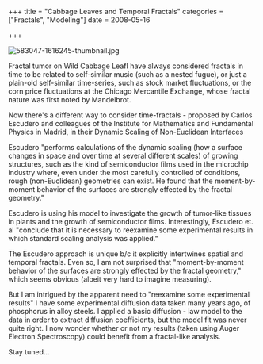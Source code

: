 +++
title = "Cabbage Leaves and Temporal Fractals"
categories = ["Fractals", "Modeling"]
date = 2008-05-16


+++


<img src="jpg/583047-1616245-thumbnail.jpg" alt="583047-1616245-thumbnail.jpg" />

 Fractal tumor on Wild Cabbage LeafI have always considered fractals in time to be related to self-similar music (such as a nested fugue), or just a plain-old self-similar time-series, such as stock market fluctuations, or the corn price fluctuations at the Chicago Mercantile Exchange, whose fractal nature was first noted by Mandelbrot.
     
Now there's a different way to consider time-fractals - proposed by Carlos Escudero and colleagues of the Institute for Mathematics and Fundamental Physics in Madrid, in their Dynamic Scaling of Non-Euclidean Interfaces 
      
Escudero &quot;performs calculations of the dynamic scaling (how a surface changes in space and over time at several different scales) of growing structures, such as the kind of semiconductor films used in the microchip industry where, even under the most carefully controlled of conditions, rough (non-Euclidean) geometries can exist. He found that the moment-by-moment behavior of the surfaces are strongly effected by the fractal geometry.&quot; 
     
Escudero is using his model to investigate the growth of tumor-like tissues in plants and the growth of semiconductor films. Interestingly, Escudero et. al &quot;conclude that it is necessary to reexamine some experimental results in which standard scaling analysis was applied.&quot;
     
The Escudero approach is unique b/c it explicitly intertwines spatial and temporal fractals. Even so, I am not surprised that &quot;moment-by-moment behavior of the surfaces are strongly effected by the fractal geometry,&quot; which seems obvious (albeit very hard to imagine measuring).
     
But I am intrigued by the apparent need to &quot;reexamine some experimental results&quot; I have some experimental diffusion data taken many years ago, of phosphorus in alloy steels. I applied a basic diffusion - law model to the data in order to extract diffusion coefficients, but the model fit was never quite right. I now wonder whether or not my results (taken using Auger Electron Spectroscopy) could benefit from a fractal-like analysis.
      
Stay tuned...
